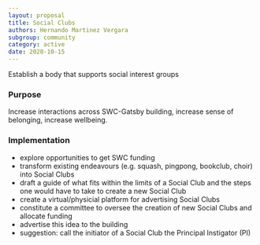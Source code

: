 ```yaml
---
layout: proposal
title: Social Clubs
authors: Hernando Martinez Vergara
subgroup: community
category: active
date: 2020-10-15
---
```


Establish a body that supports social interest groups

<!--end summary-->

### Purpose

Increase interactions across SWC-Gatsby building, increase sense of belonging, increase wellbeing.


### Implementation

- explore opportunities to get SWC funding
- transform existing endeavours (e.g. squash, pingpong, bookclub, choir) into Social Clubs
- draft a guide of what fits within the limits of a Social Club and the steps one would have to take to create a new Social Club
- create a virtual/physicial platform for advertising Social Clubs
- constitute a committee to oversee the creation of new Social Clubs and allocate funding
- advertise this idea to the building
- suggestion: call the initiator of a Social Club the Principal Instigator (PI)
